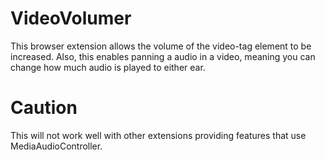 # VideoVolumer
This browser extension allows the volume of the video-tag element to be increased.
Also, this enables panning a audio in a video, meaning you can change how much audio is played to either ear.
# Caution
This will not work well with other extensions providing features that use MediaAudioController.
